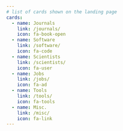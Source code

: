 ```yaml
---
# list of cards shown on the landing page
cards:
  - name: Journals
    link: /journals/
    icon: fa-book-open
  - name: Software
    link: /software/
    icon: fa-code
  - name: Scientists
    link: /scientists/
    icon: fa-user
  - name: Jobs
    link: /jobs/
    icon: fa-ad
  - name: Tools
    link: /tools/
    icon: fa-tools
  - name: Misc.
    link: /misc/
    icon: fa-link
---
```

